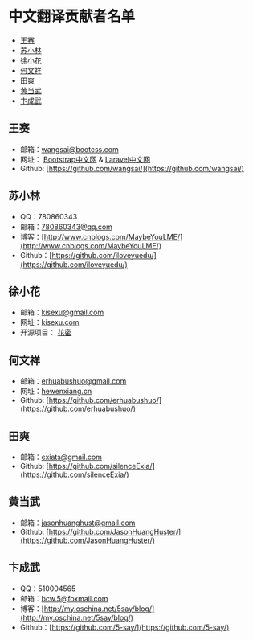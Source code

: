 # 中文翻译贡献者名单

- [王赛](#wangsai)
- [苏小林](#suxiaolin)
- [徐小花](#xuxiaohua)
- [何文祥](#hewenxiang)
- [田爽](#tianshuang)
- [黄当武](#huangwudang)
- [卞成武](#bianchengwu)

<a name="wangsai"></a>
## 王赛
- 邮箱：wangsai@bootcss.com
- 网址： [Bootstrap中文网](http://www.bootcss.com) & [Laravel中文网](http://www.golaravel.com)
- Github: [https://github.com/wangsai/](https://github.com/wangsai/)

<a name="suxiaolin"></a>
## 苏小林
- QQ：780860343
- 邮箱：780860343@qq.com
- 博客：[http://www.cnblogs.com/MaybeYouLME/](http://www.cnblogs.com/MaybeYouLME/)
- Github：[https://github.com/iloveyuedu/](https://github.com/iloveyuedu/)

<a name="xuxiaohua"></a>
## 徐小花
- 邮箱：kisexu@gmail.com
- 网址：[kisexu.com](http://kisexu.com)
- 开源项目： [花密](http://flowerpassword.com)

<a name="hewenxiang"></a>
## 何文祥
- 邮箱：erhuabushuo@gmail.com
- 网址：[hewenxiang.cn](http://hewenxiang.cn)
- Github: [https://github.com/erhuabushuo/](https://github.com/erhuabushuo/)

<a name="tianshuang"></a>
## 田爽
- 邮箱：exiats@gmail.com
- Github: [https://github.com/silenceExia/](https://github.com/silenceExia/)

<a name="huangwudang"></a>
## 黄当武
- 邮箱：jasonhuanghust@gmail.com
- Github: [https://github.com/JasonHuangHuster/](https://github.com/JasonHuangHuster/)

<a name="bianchengwu"></a>
## 卞成武
- QQ：510004565
- 邮箱：bcw.5@foxmail.com
- 博客：[http://my.oschina.net/5say/blog/](http://my.oschina.net/5say/blog/)
- Github：[https://github.com/5-say/](https://github.com/5-say/)
